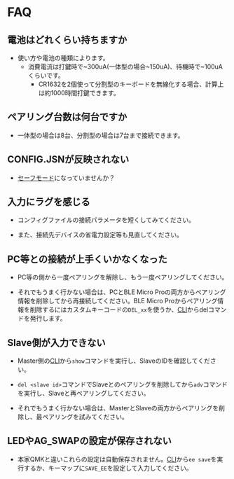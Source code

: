 # FAQ

## 電池はどれくらい持ちますか

- 使い方や電池の種類によります。
  - 消費電流は打鍵時で\~300uA(一体型の場合\~150uA)、待機時で\~100uAくらいです。
    - CR1632を2個使って分割型のキーボードを無線化する場合、計算上は約1000時間打鍵できます。
    
## ペアリング台数は何台ですか

- 一体型の場合は8台、分割型の場合は7台まで接続できます。

## CONFIG.JSNが反映されない

- [セーフモード](safemode.md)になっていませんか？

## 入力にラグを感じる

- コンフィグファイルの接続パラメータを短くしてみてください。

- また、接続先デバイスの省電力設定等も見直してください。

## PC等との接続が上手くいかなくなった

- PC等の側から一度ペアリングを解除し、もう一度ペアリングしてください。

- それでもうまく行かない場合は、PCとBLE Micro Proの両方からペアリング情報を削除してから再接続してください。BLE Micro Proからペアリング情報を削除するにはカスタムキーコードの`DEL_xx`を使うか、[CLI](cli.md)からdelコマンドを発行します。

## Slave側が入力できない

- Master側の[CLI](cli.md)から`show`コマンドを実行し、SlaveのIDを確認してください。

- `del <slave id>`コマンドでSlaveとのペアリングを削除してから`adv`コマンドを実行し、Slaveと再ペアリングしてください。

- それでもうまく行かない場合は、MasterとSlaveの両方からペアリングを削除し、最ペアリングを試みてください。

## LEDやAG_SWAPの設定が保存されない

- 本家QMKと違いこれらの設定は自動保存されません。[CLI](cli.md)から`ee save`を実行するか、キーマップに`SAVE_EE`を設定して入力してください。
